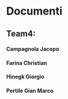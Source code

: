 # Documenti
## Team4:
#### Campagnola Jacopo
#### Farina Christian
#### Hinegk Giorgio
#### Pertile Gian Marco



